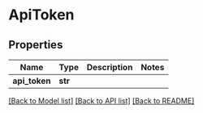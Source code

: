 # ApiToken



## Properties
Name | Type | Description | Notes
------------ | ------------- | ------------- | -------------
**api_token** | **str** |  | 

[[Back to Model list]](../README.md#documentation-for-models) [[Back to API list]](../README.md#documentation-for-api-endpoints) [[Back to README]](../README.md)


